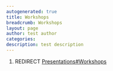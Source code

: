```yaml
---
autogenerated: true
title: Workshops
breadcrumb: Workshops
layout: page
author: test author
categories: 
description: test description
---
```


1.  REDIRECT [Presentations\#Workshops](Presentations#Workshops "wikilink")

